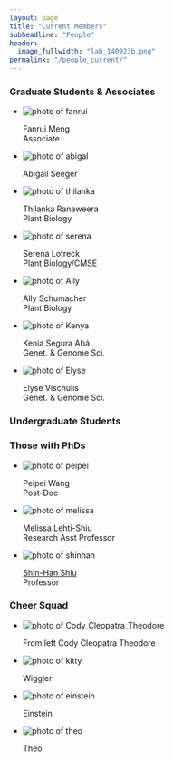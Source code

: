 ```yaml
---
layout: page
title: "Current Members"
subheadline: "People"
header:
  image_fullwidth: "lab_140923b.png"
permalink: "/people_current/"
---
```


<head>
  <base href="https://ShiuLab.github.io/images/people/">
</head>

<H3>Graduate Students & Associates</H3>
<ul class="small-block-grid-2 medium-block-grid-3 large-block-grid-4">
  <li><img src="fanrui.jpg" alt='photo of fanrui'><p>Fanrui Meng<br>Associate</p></li>
  <li><img src="abigal.png" alt='photo of abigal'><p>Abigail Seeger</p></li>
  <li><img src="thilanka.jpg" alt='photo of thilanka'><p>Thilanka Ranaweera<br>Plant Biology</p></li>
  <li><img src="Serena.png" alt='photo of serena'><p>Serena Lotreck<br>Plant Biology/CMSE</p></li>
  <li><img src="Ally.png" alt='photo of Ally'><p> Ally Schumacher<br>Plant Biology</p></li>
  <li><img src="Kenya.png" alt='photo of Kenya'><p> Kenia Segura Abá<br>Genet. & Genome Sci.</p></li>
  <li><img src="Elyse.png" alt='photo of Elyse'><p> Elyse Vischulis<br>Genet. & Genome Sci.</p></li>
</ul>

<H3>Undergraduate Students</H3>
<ul class="small-block-grid-2 medium-block-grid-3 large-block-grid-4">
</ul>

<H3>Those with PhDs</H3>
<html>
<body>
<ul class="small-block-grid-2 medium-block-grid-3 large-block-grid-4">
  <li><img src="peipei.jpg" alt='photo of peipei'><p>Peipei Wang<br>Post-Doc</p></li>
  <li><img src="melissa.jpg" alt='photo of melissa'><p>Melissa Lehti-Shiu<br>Research Asst Professor</p></li>
  <li><img src="shinhan.png" alt='photo of shinhan'><p><a href="people/Shiu">Shin-Han Shiu</a><br>Professor</p></li>
</ul>

<H3>Cheer Squad</H3>
<ul class="small-block-grid-2 medium-block-grid-3 large-block-grid-4">
  <li><img src="Cody_Cleopatra_Theodore.png" alt='photo of Cody_Cleopatra_Theodore'><p>From left Cody Cleopatra Theodore</p></li>
  <li><img src="Kitty.png" alt='photo of kitty'><p>Wiggler</p></li>
  <li><img src="einstein.jpg" alt='photo of einstein'><p>Einstein</p></li>
  <li><img src="theo.jpg" alt='photo of theo'><p>Theo</p></li>
</ul>
</body>
</html>
